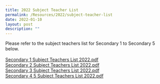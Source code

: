 ```yaml
---
title: 2022 Subject Teacher List
permalink: /Resources/2022/subject-teacher-list
date: 2022-01-10
layout: post
description: ""
---
```

<p>Please refer to the subject teachers list for Secondary 1 to Secondary 5 below.<br /><br /><a href="https://www-bpghs-moe-edu-sg-admin.cwp.sg/qql/slot/u148/BPGHS%202022/Announcements%20&amp;%20Updates/2022%20Subject%20Teachers%20List/Secondary%201%20Subject%20Teachers%20List%202022.pdf" target="_blank" rel="noopener">Secondary 1 Subject Teachers List 2022.pdf</a><br /><a href="https://www-bpghs-moe-edu-sg-admin.cwp.sg/qql/slot/u148/BPGHS%202022/Announcements%20&amp;%20Updates/Secondary%202%20Subject%20Teachers%20List%202022.pdf" target="_blank" rel="noopener">Secondary 2 Subject Teachers List 2022.pdf</a><br /><a href="https://www-bpghs-moe-edu-sg-admin.cwp.sg/qql/slot/u148/BPGHS%202022/Announcements%20&amp;%20Updates/2022%20Subject%20Teachers%20List/Secondary%203%20Subject%20Teachers%20List%202022.pdf" target="_blank" rel="noopener">Secondary 3 Subject Teachers List 2022.pdf</a><br /><a href="https://www-bpghs-moe-edu-sg-admin.cwp.sg/qql/slot/u148/BPGHS%202022/Announcements%20&amp;%20Updates/2022%20Subject%20Teachers%20List/Secondary%204%20%205%20Subject%20Teachers%20List%202022.pdf" target="_blank" rel="noopener">Secondary 4 5 Subject Teachers List 2022.pdf</a></p>
